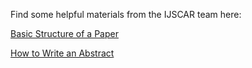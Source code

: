 Find some helpful materials from the IJSCAR team here:

[Basic Structure of a Paper](https://www.ijscar.org/blog/sections_of_a_paper)

[How to Write an Abstract](https://www.ijscar.org/blog/how_to_abstract)

